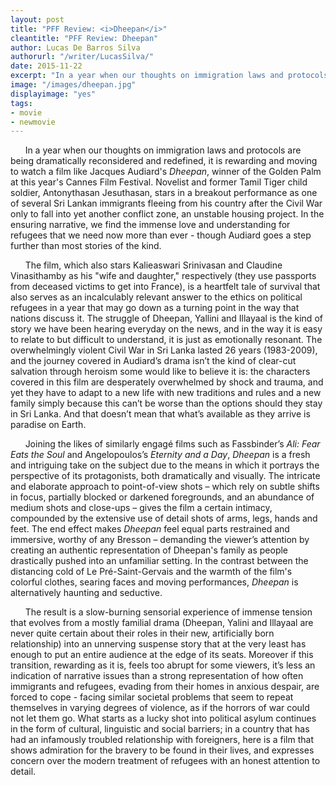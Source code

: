 ```yaml
---
layout: post
title: "PFF Review: <i>Dheepan</i>"
cleantitle: "PFF Review: Dheepan"
author: Lucas De Barros Silva
authorurl: "/writer/LucasSilva/"
date: 2015-11-22
excerpt: "In a year when our thoughts on immigration laws and protocols are being dramatically reconsidered and redefined, it is rewarding and moving to watch a film like Jacques Audiard's Dheepan, in which we find the immense love and understanding for refugees that we need now more than ever."
image: "/images/dheepan.jpg"
displayimage: "yes"
tags: 
- movie
- newmovie
---
```


&nbsp;&nbsp;&nbsp;&nbsp;&nbsp;&nbsp;In a year when our thoughts on immigration laws and protocols are being dramatically reconsidered and redefined, it is rewarding and moving to watch a film like Jacques Audiard's *Dheepan*, winner of the Golden Palm at this year's Cannes Film Festival. Novelist and former Tamil Tiger child soldier, Antonythasan Jesuthasan, stars in a breakout performance as one of several Sri Lankan immigrants fleeing from his country after the Civil War  only to fall into yet another conflict zone, an unstable housing project. In the ensuring narrative, we find the immense love and understanding for refugees that we need now more than ever - though Audiard goes a step further than most stories of the kind.

&nbsp;&nbsp;&nbsp;&nbsp;&nbsp;&nbsp;The film, which also stars Kalieaswari Srinivasan and Claudine Vinasithamby as his "wife and daughter," respectively (they use passports from deceased victims to get into France), is a heartfelt tale of survival that also serves as an incalculably relevant answer to the ethics on political refugees in a year that may go down as a turning point in the way that nations discuss it. The struggle of Dheepan, Yallini and Illayaal is the kind of story we have been hearing everyday on the news, and in the way it is easy to relate to but difficult to understand, it is just as emotionally resonant. The overwhelmingly violent Civil War in Sri Lanka lasted 26 years (1983-2009), and the journey covered in Audiard’s drama isn’t the kind of clear-cut salvation through heroism some would like to believe it is: the characters covered in this film are desperately overwhelmed by shock and trauma, and yet they have to adapt to a new life with new traditions and rules and a new family simply because this can’t be worse than the options should they stay in Sri Lanka. And that doesn’t mean that what’s available as they arrive is paradise on Earth.

&nbsp;&nbsp;&nbsp;&nbsp;&nbsp;&nbsp;Joining the likes of similarly engagé films such as Fassbinder’s *Ali: Fear Eats the Soul* and Angelopoulos’s *Eternity and a Day*, *Dheepan* is a fresh and intriguing take on the subject due to the means in which it portrays the perspective of its protagonists, both dramatically and visually. The intricate and elaborate approach to point-of-view shots – which rely on subtle shifts in focus, partially blocked or darkened foregrounds, and an abundance of medium shots and close-ups – gives the film a certain intimacy, compounded by the extensive use of detail shots of arms, legs, hands and feet. The end effect makes *Dheepan* feel equal parts restrained and immersive, worthy of any Bresson – demanding the viewer’s attention by creating an authentic representation of Dheepan's family as people drastically pushed into an unfamiliar setting. In the contrast between the distancing cold of Le Pré-Saint-Gervais and the warmth of the film's colorful clothes, searing faces and moving performances, *Dheepan* is alternatively haunting and seductive.

&nbsp;&nbsp;&nbsp;&nbsp;&nbsp;&nbsp;The result is a slow-burning sensorial experience of immense tension that evolves from a mostly familial drama (Dheepan, Yalini and Illayaal are never quite certain about their roles in their new, artificially born relationship) into an unnerving suspense story that at the very least has enough to put an entire audience at the edge of its seats. Moreover if this transition, rewarding as it is, feels too abrupt for some viewers, it’s less an indication of narrative issues than a strong representation of how often immigrants and refugees, evading from their homes in anxious despair, are forced to cope - facing similar societal problems that seem to repeat themselves in varying degrees of violence, as if the horrors of war could not let them go. What starts as a lucky shot into political asylum continues in the form of cultural, linguistic and social barriers; in a country that has had an infamously troubled relationship with foreigners, here is a film that shows admiration for the bravery to be found in their lives, and expresses concern over the modern treatment of refugees with an honest attention to detail.
      
